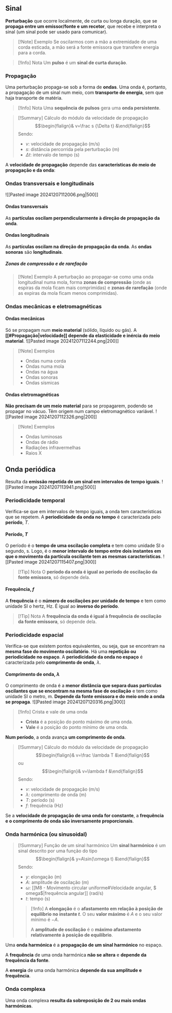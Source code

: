 ## Sinal
**Perturbação** que ocorre localmente, de curta ou longa duração, que se **propaga entre um emissor/fonte e um recetor**, que recebe e interpreta o sinal (um sinal pode ser usado para comunicar).
>[!Note] Exemplo
>Se oscilarmos com a mão a extremidade de uma corda esticada, a mão será a fonte emissora que transfere energia para a corda.

>[!Info] Nota
>Um **pulso** é um **sinal de curta duração**.
### Propagação
Uma perturbação propaga-se sob a forma de **ondas**. Uma onda é, portanto, a propagação de um sinal num meio, com **transporte de energia**, sem que haja transporte de matéria.

>[!Info] Nota
>Uma **sequência de pulsos** gera uma **onda persistente**.

>[!Summary] Cálculo do módulo da velocidade de propagação
>$$\begin{flalign}& v=\frac s {\Delta t} &\end{flalign}$$
>Sendo:
>- $v$: velocidade de propagação (m/s)
>- $s$: distância percorrida pela perturbação (m)
>- $\Delta t$: intervalo de tempo (s)

A **velocidade de propagação** depende das **características do meio de propagação e da onda**:

### Ondas transversais e longitudinais
![[Pasted image 20241207112006.png|500]]
#### Ondas transversais
As **partículas oscilam perpendicularmente à direção de propagação da onda**.
#### Ondas longitudinais
As **partículas oscilam na direção de propagação da onda**.
As **ondas sonoras** são **longitudinais**.
##### Zonas de compressão e de rarefação
>[!Note] Exemplo
>A perturbação ao propagar-se como uma onda longitudinal numa mola, forma **zonas de compressão** (onde as espiras da mola ficam mais comprimidas) e **zonas de rarefação** (onde as expiras da mola ficam menos comprimidas).

### Ondas mecânicas e eletromagnéticas
#### Ondas mecânicas
Só se propagam num **meio material** (sólido, líquido ou gás).
A **[[#Propagação|velocidade]] depende da elasticidade e inércia do meio material**.
![[Pasted image 20241207112244.png|200]]

>[!Note] Exemplos
>- Ondas numa corda
>- Ondas numa mola
>- Ondas na água
>- Ondas sonoras
>- Ondas sísmicas
#### Ondas eletromagnéticas
**Não precisam de um meio material** para se propagarem, podendo se propagar no vácuo.
Têm origem num campo eletromagnético variável.
![[Pasted image 20241207112326.png|200]]

>[!Note] Exemplos
>- Ondas luminosas
>- Ondas de rádio
>- Radiações infravermelhas
>- Raios X

## Onda periódica
Resulta da **emissão repetida de um sinal em intervalos de tempo iguais**.
![[Pasted image 20241207113941.png|500]]
### Periodicidade temporal
Verifica-se que em intervalos de tempo iguais, a onda tem características que se repetem.
A **periodicidade da onda no tempo** é caracterizada pelo **período**, $T$.
#### Período, $T$
O período é o **tempo de uma oscilação completa** e tem como unidade SI o segundo, s.
Logo, é o **menor intervalo de tempo entre dois instantes em que o movimento da partícula oscilante tem as mesmas características**.
![[Pasted image 20241207115407.png|300]]

>[!Tip] Nota
>O **período da onda é igual ao período de oscilação da fonte emissora**, só depende dela.
#### Frequência, $f$
A **frequência** é o **número de oscilações por unidade de tempo** e tem como unidade SI o hertz, Hz. É igual ao **inverso do período**.

>[!Tip] Nota
>A **frequência da onda é igual à frequência de oscilação da fonte emissora**, só depende dela.
### Periodicidade espacial
Verifica-se que existem pontos equivalentes, ou seja, que se encontram na **mesma fase do movimento oscilatório**. Há uma **repetição ou periodicidade no espaço**.
A **periodicidade da onda no espaço** é caracterizada pelo **comprimento de onda**, $\lambda$.
#### Comprimento de onda, $\lambda$
O comprimento de onda é a **menor distância que separa duas partículas oscilantes que se encontram na mesma fase de oscilação** e tem como unidade SI o metro, m.
**Depende da fonte emissora e do meio onde a onda se propaga**.
![[Pasted image 20241207120316.png|300]]
>[!Info] Crista e vale de uma onda
>- **Crista** é a posição do ponto máximo de uma onda.
>- **Vale** é a posição do ponto mínimo de uma onda.

**Num período**, a onda avança **um comprimento de onda**.

>[!Summary] Cálculo do módulo da velocidade de propagação
>$$\begin{flalign}& v=\frac \lambda T &\end{flalign}$$
>ou
>$$\begin{flalign}& v=\lambda f &\end{flalign}$$
>Sendo:
>- $v$: velocidade de propagação (m/s)
>- $\lambda$: comprimento de onda (m)
>- $T$: período (s)
>- $f$: frequência (Hz)

Se a **velocidade de propagação de uma onda for constante**, a **frequência e o comprimento de onda são inversamente proporcionais**.
### Onda harmónica (ou sinusoidal)
> [!Summary] Função de um sinal harmónico
> Um **sinal harmónico** é um sinal descrito por uma função do tipo
> $$\begin{flalign}& y=A\sin(\omega t) &\end{flalign}$$
> Sendo:
> - $y$: elongação (m)
> - $A$: amplitude de oscilação (m)
> - $\omega$: [[M8 - Movimento circular uniforme#Velocidade angular, $ omega$|frequência angular]] (rad/s)
> - $t$: tempo (s)
>
>>[!Info]
>>A **elongação** é o **afastamento em relação à posição de equilíbrio no instante $t$**.
>>O seu **valor máximo** é $A$ e o seu valor mínimo é $-A$.
>>
>>A **amplitude de oscilação** é o **máximo afastamento relativamente à posição de equilíbrio**.
>>

Uma **onda harmónica** é a **propagação de um sinal harmónico** no espaço.

A **frequência** de uma onda harmónica **não se altera** e **depende da frequência da fonte**.

A **energia** de uma onda harmónica **depende da sua amplitude e frequência**.
### Onda complexa
Uma onda complexa **resulta da sobreposição de 2 ou mais ondas harmónicas**.